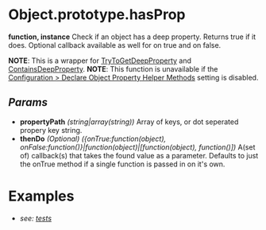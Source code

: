 # Object.prototype.hasProp
**function, instance**
Check if an object has a deep property. Returns true if it does. Optional callback available as well for on true and on false.

**NOTE**: This is a wrapper for [TryToGetDeepProperty](../Static%20Api%20Methods/TryToGetDeepProperty.md) and [ContainsDeepProperty](../Static%20Api%20Methods/ContainsDeepProperty.md).
**NOTE**: This function is unavailable if the [Configuration > Declare Object Property Helper Methods](../../../../Configuration.md) setting is disabled.
## *Params*
- **propertyPath** *(string|array(string))* Array of keys, or dot seperated propery key string.
- **thenDo** *(Optional) ({onTrue:function(object), onFalse:function()}|function(object)|\[function(object), function()])* A(set of) callback(s) that takes the found value as a parameter. Defaults to just the onTrue method if a single function is passed in on it's own.
# Examples
- *see: [tests](https://github.com/Meep-Tech/obsidian-metadata-api-plugin/blob/master/tests/function%20Object.prototype.hasProp/test.md)*
